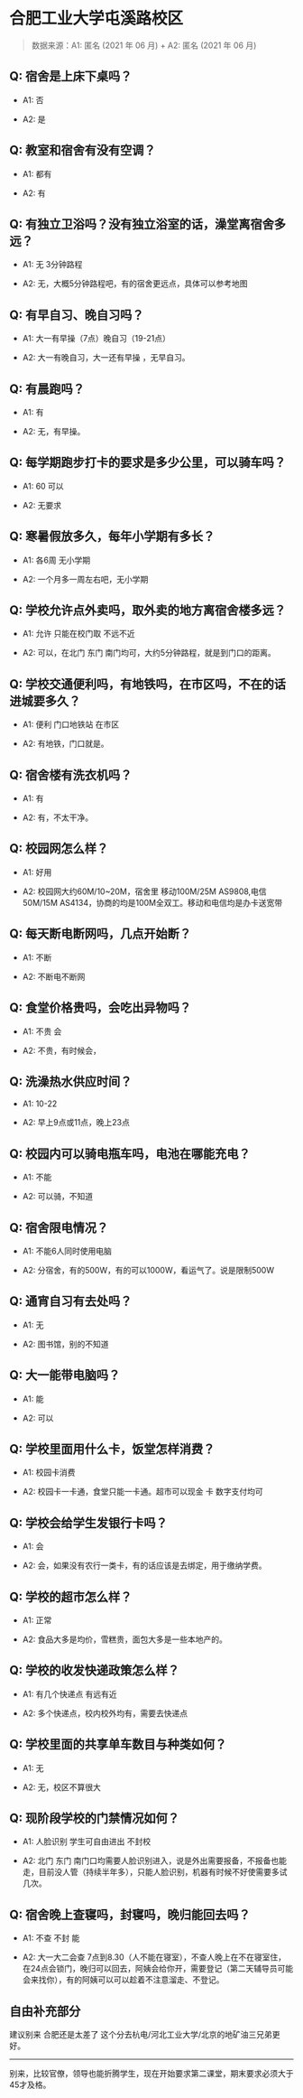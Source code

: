 # 合肥工业大学屯溪路校区

> 数据来源：A1: 匿名 (2021 年 06 月) + A2: 匿名 (2021 年 06 月)

## Q: 宿舍是上床下桌吗？

- A1: 否

- A2: 是

## Q: 教室和宿舍有没有空调？

- A1: 都有

- A2: 有

## Q: 有独立卫浴吗？没有独立浴室的话，澡堂离宿舍多远？

- A1: 无 3分钟路程

- A2: 无，大概5分钟路程吧，有的宿舍更远点，具体可以参考地图

## Q: 有早自习、晚自习吗？

- A1: 大一有早操（7点）晚自习（19-21点）

- A2: 大一有晚自习，大一还有早操 ，无早自习。

## Q: 有晨跑吗？

- A1: 有

- A2: 无，有早操。

## Q: 每学期跑步打卡的要求是多少公里，可以骑车吗？

- A1: 60 可以

- A2: 无要求

## Q: 寒暑假放多久，每年小学期有多长？

- A1: 各6周 无小学期

- A2: 一个月多一周左右吧，无小学期

## Q: 学校允许点外卖吗，取外卖的地方离宿舍楼多远？

- A1: 允许 只能在校门取 不远不近

- A2: 可以，在北门 东门 南门均可，大约5分钟路程，就是到门口的距离。

## Q: 学校交通便利吗，有地铁吗，在市区吗，不在的话进城要多久？

- A1: 便利 门口地铁站 在市区

- A2: 有地铁，门口就是。

## Q: 宿舍楼有洗衣机吗？

- A1: 有

- A2: 有，不太干净。

## Q: 校园网怎么样？

- A1: 好用

- A2: 校园网大约60M/10\~20M，宿舍里 移动100M/25M AS9808,电信50M/15M AS4134，协商的均是100M全双工。移动和电信均是办卡送宽带

## Q: 每天断电断网吗，几点开始断？

- A1: 不断

- A2: 不断电不断网

## Q: 食堂价格贵吗，会吃出异物吗？

- A1: 不贵 会

- A2: 不贵，有时候会，

## Q: 洗澡热水供应时间？

- A1: 10-22

- A2: 早上9点或11点，晚上23点

## Q: 校园内可以骑电瓶车吗，电池在哪能充电？

- A1: 不能

- A2: 可以骑，不知道

## Q: 宿舍限电情况？

- A1: 不能6人同时使用电脑

- A2: 分宿舍，有的500W，有的可以1000W，看运气了。说是限制500W

## Q: 通宵自习有去处吗？

- A1: 无

- A2: 图书馆，别的不知道

## Q: 大一能带电脑吗？

- A1: 能

- A2: 可以

## Q: 学校里面用什么卡，饭堂怎样消费？

- A1: 校园卡消费

- A2: 校园卡一卡通，食堂只能一卡通。超市可以现金 卡 数字支付均可

## Q: 学校会给学生发银行卡吗？

- A1: 会

- A2: 会，如果没有农行一类卡，有的话应该是去绑定，用于缴纳学费。

## Q: 学校的超市怎么样？

- A1: 正常

- A2: 食品大多是均价，雪糕贵，面包大多是一些本地产的。

## Q: 学校的收发快递政策怎么样？

- A1: 有几个快递点 有远有近

- A2: 多个快递点，校内校外均有，需要去快递点

## Q: 学校里面的共享单车数目与种类如何？

- A1: 无

- A2: 无，校区不算很大

## Q: 现阶段学校的门禁情况如何？

- A1: 人脸识别 学生可自由进出 不封校

- A2: 北门 东门 南门口均需要人脸识别进入，说是外出需要报备，不报备也能走，目前没人管（持续半年多），只能人脸识别，机器有时候不好使需要多试几次。

## Q: 宿舍晚上查寝吗，封寝吗，晚归能回去吗？

- A1: 不查 不封 能

- A2: 大一大二会查 7点到8.30（人不能在寝室），不查人晚上在不在寝室住，在24点会锁门，晚归可以回去，阿姨会给你开，需要登记（第二天辅导员可能会来找你），有的阿姨可以可以趁着不注意溜走、不登记。

## 自由补充部分

建议别来 合肥还是太差了 这个分去杭电/河北工业大学/北京的地矿油三兄弟更好。

***

别来，比较官僚，领导也能折腾学生，现在开始要求第二课堂，期末要求必须大于45才及格。